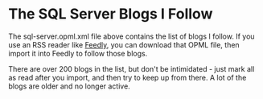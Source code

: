 # The SQL Server Blogs I Follow

The sql-server.opml.xml file above contains the list of blogs I follow. If you use an RSS reader like <a href="https://feedly.com">Feedly</a>, you can download that OPML file, then import it into Feedly to follow those blogs.

There are over 200 blogs in the list, but don't be intimidated - just mark all as read after you import, and then try to keep up from there. A lot of the blogs are older and no longer active.